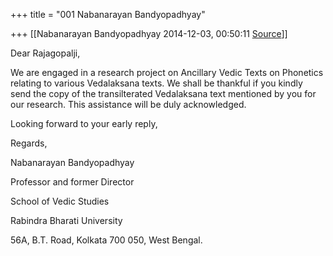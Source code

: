 +++
title = "001 Nabanarayan Bandyopadhyay"

+++
[[Nabanarayan Bandyopadhyay	2014-12-03, 00:50:11 [Source](https://groups.google.com/g/samskrita/c/EV-od2ObjTM)]]



  

Dear Rajagopalji,

We are engaged in a research project on Ancillary Vedic Texts on Phonetics relating to various Vedalaksana texts. We shall be thankful if you kindly send the copy of the transilterated Vedalaksana text mentioned by you for our research. This assistance will be duly acknowledged.

Looking forward to your early reply,

Regards,

Nabanarayan Bandyopadhyay

Professor and former Director

School of Vedic Studies

Rabindra Bharati University

56A, B.T. Road, Kolkata 700 050, West Bengal.

  

